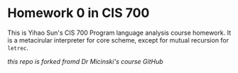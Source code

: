 # Homework 0 in CIS 700


This is Yihao Sun's CIS 700 Program language analysis course homework. 
It is a metacirular interpreter for core scheme, except for mutual recursion for `letrec`.

*this repo is forked fromd Dr Micinski's course GitHub*
